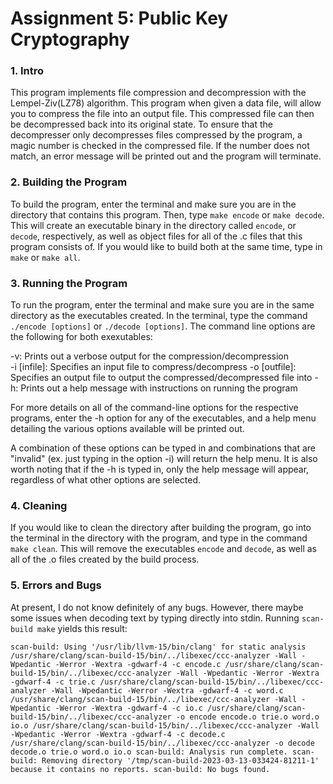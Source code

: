
# Assignment 5: Public Key Cryptography

### 1. Intro

This program implements file compression and decompression with the Lempel-Ziv(LZ78) algorithm. This program when given a data file, will allow you to compress the file into an output file. This compressed file can then be decompressed back into its original state. To ensure that the decompresser only decompresses files compressed by the program, a magic number is checked in the compressed file. If the number does not match, an error message will be printed out and the program will terminate.  

### 2. Building the Program

To build the program, enter the terminal and make sure you are in the directory that contains this program. Then, type `make encode` or `make decode`. This will create an executable binary in the directory called `encode`, or `decode`, respectively, as well as object files for all of the .c files that this program consists of. If you would like to build both at the same time, type in `make` or `make all`.

### 3. Running the Program

To run the program, enter the terminal and make sure you are in the same directory as the executables created. In the terminal, type the command `./encode [options]` or `./decode [options]`. The command line options are the following for both exexutables:

-v: Prints out a verbose output for the compression/decompression  
-i [infile]: Specifies an input file to compress/decompress
-o [outfile]: Specifies an output file to output the compressed/decompressed file into
-h: Prints out a help message with instructions on running the program

For more details on all of the command-line options for the respective programs, enter the -h option for any of the executables, and a help menu detailing the various options available will be printed out.

A combination of these options can be typed in and combinations that are "invalid" (ex. just typing in the option -i) will return the help menu. It is also worth noting that if the -h is typed in, only the help message will appear, regardless of what other options are selected.

### 4. Cleaning

If you would like to clean the directory after building the program, go into the terminal in the directory with the program, and type in the command `make clean`. This will remove the executables `encode` and `decode`, as well as all of the .o files created by the build process.

### 5. Errors and Bugs

At present, I do not know definitely of any bugs. However, there maybe some issues when decoding text by typing directly into stdin. Running `scan-build make` yields this result:  

`scan-build: Using '/usr/lib/llvm-15/bin/clang' for static analysis
/usr/share/clang/scan-build-15/bin/../libexec/ccc-analyzer -Wall -Wpedantic -Werror -Wextra -gdwarf-4 -c encode.c
/usr/share/clang/scan-build-15/bin/../libexec/ccc-analyzer -Wall -Wpedantic -Werror -Wextra -gdwarf-4 -c trie.c
/usr/share/clang/scan-build-15/bin/../libexec/ccc-analyzer -Wall -Wpedantic -Werror -Wextra -gdwarf-4 -c word.c
/usr/share/clang/scan-build-15/bin/../libexec/ccc-analyzer -Wall -Wpedantic -Werror -Wextra -gdwarf-4 -c io.c
/usr/share/clang/scan-build-15/bin/../libexec/ccc-analyzer -o encode encode.o trie.o word.o io.o
/usr/share/clang/scan-build-15/bin/../libexec/ccc-analyzer -Wall -Wpedantic -Werror -Wextra -gdwarf-4 -c decode.c
/usr/share/clang/scan-build-15/bin/../libexec/ccc-analyzer -o decode decode.o trie.o word.o io.o
scan-build: Analysis run complete.
scan-build: Removing directory '/tmp/scan-build-2023-03-13-033424-81211-1' because it contains no reports.
scan-build: No bugs found.`   


